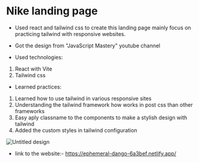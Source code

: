 # Nike landing page

* Used react and tailwind css to create this landing page mainly focus on practicing tailwind with responsive websites.
* Got the design from "JavaScript Mastery" youtube channel

* Used technologies:
 1. React with Vite
 2. Tailwind css

* Learned practices:
 1. Learned how to use tailwind in various responsive sites
 2. Understanding the tailwind framework how works in post css than other frameworks
 3. Easy aply classname to the components to make a stylish design with tailwind
 4. Added the custom styles in tailwind configuration

![Untitled design](https://github.com/Awizp/nike-landingPage/assets/64133659/013994c4-7ce7-4196-9290-8971e75d41ab)

* link to the website:- https://ephemeral-dango-6a3bef.netlify.app/
